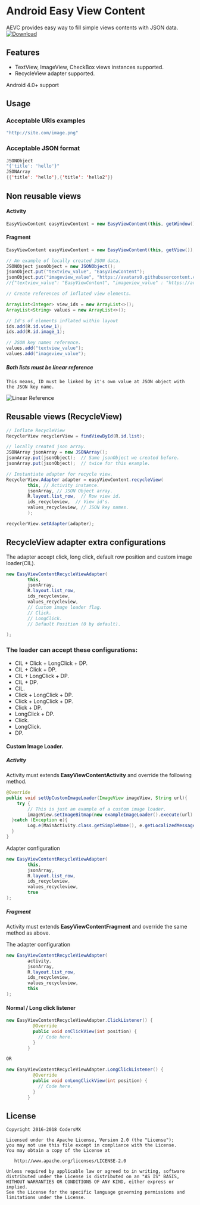 #  Android Easy View Content

AEVC  provides easy way to fill simple views contents with JSON data.
[ ![Download](https://api.bintray.com/packages/antoniobg0/CodersMX/android-easy-view-content/images/download.svg) ](https://bintray.com/antoniobg0/CodersMX/android-easy-view-content/_latestVersion)

## Features
 * TextView, ImageView, CheckBox views instances supported.
 * RecycleView adapter supported.

Android 4.0+ support

## Usage

### Acceptable URIs examples
``` java
"http://site.com/image.png"
```
### Acceptable JSON format
``` java
JSONObject
"{'title': 'hello'}"
JSONArray
{{'title': 'hello'},{'title': 'hello2'}}
```

## Non reusable views
#### Activity
``` java
EasyViewContent easyViewContent = new EasyViewContent(this, getWindow().getDecorView().getRootView());
```
#### Fragment
``` java
EasyViewContent easyViewContent = new EasyViewContent(this, getView());
```
``` java
// An example of locally created JSON data.
JSONObject jsonObject = new JSONObject();
jsonObject.put("textview_value", "EasyViewContent");
jsonObject.put("imageview_value", "https://avatars0.githubusercontent.com/u/26068897?s=200&v=4");
//{"textview_value": "EasyViewContent", "imageview_value" : "https://avatars0.githubusercontent.com/u/26068897?s=200&v=4"}
```
``` java
// Create references of inflated view elements.

ArrayList<Integer> view_ids = new ArrayList<>();
ArrayList<String> values = new ArrayList<>();

// Id's of elements inflated within layout
ids.add(R.id.view_1);
ids.add(R.id.image_1);

// JSON key names reference.
values.add("textview_value");
values.add("imageview_value");
```

##### Both lists must be linear reference
```
This means, ID must be linked by it's own value at JSON object with the JSON key name.
```
![Linear Reference](https://codersmx.s3.amazonaws.com/public/linear-reference.png)


## Reusable views (RecycleView)
``` java
// Inflate RecycleView
RecyclerView recyclerView = findViewById(R.id.list);

// locally created json array.
JSONArray jsonArray = new JSONArray();
jsonArray.put(jsonObject);  // Same jsonObject we created before.
jsonArray.put(jsonObject);  // twice for this example.

// Instantiate adapter for recycle view.
RecyclerView.Adapter adapter = easyViewContent.recycleView(
		this, // Activity instance.
        jsonArray, // JSON Object array.
		R.layout.list_row,  // Row view id.
		ids_recycleview,  // View id's.
		values_recycleview, // JSON key names.
		);

recyclerView.setAdapter(adapter);
```
## RecycleView adapter extra configurations
The adapter accept click, long click, default row position and custom image loader(CIL).
``` java
new EasyViewContentRecycleViewAdapter(
        this,
		jsonArray,
		R.layout.list_row,
		ids_recycleview,
		values_recycleview,
		// Custom image loader flag.
		// Click.
		// LongClick.
		// Default Position (0 by default).

);
```
### The loader can accept these configurations:
* CIL + Click + LongClick + DP.
* CIL + Click + DP.
* CIL + LongClick + DP.
* CIL + DP.
* CIL.
* Click + LongClick + DP.
* Click + LongClick + DP.
* Click + DP.
* LongClick + DP.
* Click.
* LongClick.
* DP.

#### Custom Image Loader.
##### Activity
Activity must extends **EasyViewContentActivity** and override the following method.
``` java
@Override
public void setUpCustomImageLoader(ImageView imageView, String url){
    try {
        // This is just an example of a custom image loader.
		imageView.setImageBitmap(new exampleImageLoader().execute(url).get());
  }catch (Exception e){
        Log.e(MainActivity.class.getSimpleName(), e.getLocalizedMessage());
  }
}
```
Adapter configuration
``` java
new EasyViewContentRecycleViewAdapter(
        this,
		jsonArray,
		R.layout.list_row,
		ids_recycleview,
		values_recycleview,
		true
);
```
##### Fragment
Activity must extends **EasyViewContentFragment** and override the same method as above.

The adapter configuration
``` java
new EasyViewContentRecycleViewAdapter(
        activity,
		jsonArray,
		R.layout.list_row,
		ids_recycleview,
		values_recycleview,
		this
);
```
#### Normal / Long click listener
``` java
new EasyViewContentRecycleViewAdapter.ClickListener() {
	      @Override
		  public void onClickView(int position) {
		    // Code here.
		  }
	    }

OR

new EasyViewContentRecycleViewAdapter.LongClickListener() {
	      @Override
		  public void onLongClickView(int position) {
		    // Code here.
		  }
	    }
```

## License

    Copyright 2016-2018 CodersMX

    Licensed under the Apache License, Version 2.0 (the "License");
    you may not use this file except in compliance with the License.
    You may obtain a copy of the License at

       http://www.apache.org/licenses/LICENSE-2.0

    Unless required by applicable law or agreed to in writing, software
    distributed under the License is distributed on an "AS IS" BASIS,
    WITHOUT WARRANTIES OR CONDITIONS OF ANY KIND, either express or implied.
    See the License for the specific language governing permissions and
    limitations under the License.